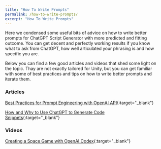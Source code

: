 ```yaml
---
title: "How To Write Prompts"
permalink: /how-to-write-prompts/
excerpt: "How To Write Prompts"
---
```


Here we condensed some useful bits of advice on how to write better prompts for ChatGPT Script Generator with more predicted and fitting outcome. 
You can get decent and perfectly working results if you know what to ask from ChatGPT, how well articulated your phrasing is and how specific you are. 

Below you can find a few good articles and videos that shed some light on the topic. Thay are not exactly tailored for Unity, but you can get familiar with some of best practices and tips on how to write better prompts and iterate them.

### Articles

[Best Practices for Prompt Engineering with OpenAI API](https://help.openai.com/en/articles/6654000-best-practices-for-prompt-engineering-with-openai-api){:target="_blank"}

[How and Why to Use ChatGPT to Generate Code Snippets](https://www.griproom.com/fun/how-and-why-to-use-chat-gpt-to-generate-code-snippets){:target="_blank"}

### Videos

[Creating a Space Game with OpenAI Codex](https://youtu.be/Zm9B-DvwOgw){:target="_blank"}